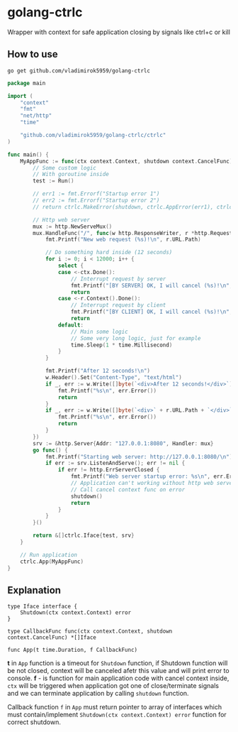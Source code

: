 # golang-ctrlc
Wrapper with context for safe application closing by signals like ctrl+c or kill

## How to use
```
go get github.com/vladimirok5959/golang-ctrlc
```
```go
package main

import (
	"context"
	"fmt"
	"net/http"
	"time"

	"github.com/vladimirok5959/golang-ctrlc/ctrlc"
)

func main() {
	MyAppFunc := func(ctx context.Context, shutdown context.CancelFunc) *[]ctrlc.Iface {
		// Some custom logic
		// With goroutine inside
		test := Run()

		// err1 := fmt.Errorf("Startup error 1")
		// err2 := fmt.Errorf("Startup error 2")
		// return ctrlc.MakeError(shutdown, ctrlc.AppError(err1), ctrlc.AppError(err2))

		// Http web server
		mux := http.NewServeMux()
		mux.HandleFunc("/", func(w http.ResponseWriter, r *http.Request) {
			fmt.Printf("New web request (%s)!\n", r.URL.Path)

			// Do something hard inside (12 seconds)
			for i := 0; i < 12000; i++ {
				select {
				case <-ctx.Done():
					// Interrupt request by server
					fmt.Printf("[BY SERVER] OK, I will cancel (%s)!\n", r.URL.Path)
					return
				case <-r.Context().Done():
					// Interrupt request by client
					fmt.Printf("[BY CLIENT] OK, I will cancel (%s)!\n", r.URL.Path)
					return
				default:
					// Main some logic
					// Some very long logic, just for example
					time.Sleep(1 * time.Millisecond)
				}
			}

			fmt.Printf("After 12 seconds!\n")
			w.Header().Set("Content-Type", "text/html")
			if _, err := w.Write([]byte(`<div>After 12 seconds!</div>`)); err != nil {
				fmt.Printf("%s\n", err.Error())
				return
			}
			if _, err := w.Write([]byte(`<div>` + r.URL.Path + `</div>`)); err != nil {
				fmt.Printf("%s\n", err.Error())
				return
			}
		})
		srv := &http.Server{Addr: "127.0.0.1:8080", Handler: mux}
		go func() {
			fmt.Printf("Starting web server: http://127.0.0.1:8080/\n")
			if err := srv.ListenAndServe(); err != nil {
				if err != http.ErrServerClosed {
					fmt.Printf("Web server startup error: %s\n", err.Error())
					// Application can't working without http web server
					// Call cancel context func on error
					shutdown()
					return
				}
			}
		}()

		return &[]ctrlc.Iface{test, srv}
	}

	// Run application
	ctrlc.App(MyAppFunc)
}
```

## Explanation
```
type Iface interface {
	Shutdown(ctx context.Context) error
}

type CallbackFunc func(ctx context.Context, shutdown context.CancelFunc) *[]Iface

func App(t time.Duration, f CallbackFunc)
```

**t** in `App` function is a timeout for `Shutdown` function, if Shutdown function will be not closed, context will be canceled afetr this value and will print error to console. **f** - is function for main application code with cancel context inside, `ctx` will be triggered when application got one of close/terminate signals and we can terminate application by calling `shutdown` function.

Callback function `f` in `App` must return pointer to array of interfaces which must contain/implement `Shutdown(ctx context.Context) error` function for correct shutdown.
